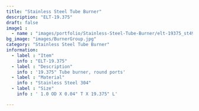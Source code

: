 ```yaml
---
title: "Stainless Steel Tube Burner"
description: "ELT-19.375"
draft: false
image1 : 
  - name : "images/portfolio/Stainless-Steel-Tube-Burner/elt-19375_st492.jpg"
bg_image: "images/BurnerGroup.jpg"
category: "Stainless Steel Tube Burner"
information:
  - label : "Item"
    info : "ELT-19.375"
  - label : "Description"
    info : '19.375" Tube burner, round ports'
  - label : "Material"
    info : "Stainless Steel 304"
  - label : "Size"
    info : ' 1.0 OD X 0.04" T X 19.375" L'

---
```

